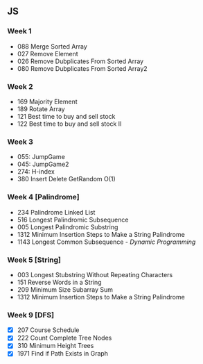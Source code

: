 ## JS

### Week 1
- 088 Merge Sorted Array
- 027 Remove Element
- 026 Remove Dubplicates From Sorted Array
- 080 Remove Dubplicates From Sorted Array2

### Week 2
- 169 Majority Element
- 189 Rotate Array
- 121 Best time to buy and sell stock
- 122 Best time to buy and sell stock II


### Week 3
- 055: JumpGame
- 045: JumpGame2
- 274: H-index
- 380 Insert Delete GetRandom O(1)

### Week 4 [Palindrome]

- 234 Palindrome Linked List
- 516 Longest Palindromic Subsequence
- 005 Longest Palindromic Substring
- 1312 Minimum Insertion Steps to Make a String Palindrome
- 1143 Longest Common Subsequence - *Dynamic Programming*


### Week 5 [String]

- 003 Longest Stubstring Without Repeating Characters
- 151 Reverse Words in a String
- 209 Minimum Size Subarray Sum
- 1312 Minimum Insertion Steps to Make a String Palindrome


### Week 9 [DFS]

- [x] 207 Course Schedule
- [x] 222 Count Complete Tree Nodes
- [x] 310 Minimum Height Trees
- [x] 1971 Find if Path Exists in Graph